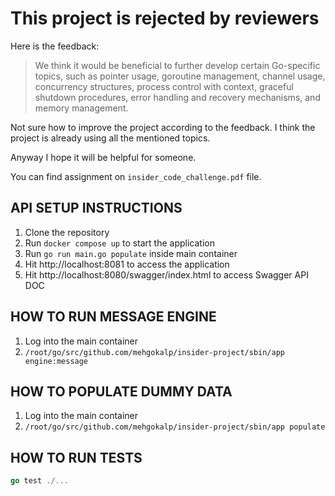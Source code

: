 # This project is rejected by reviewers

Here is the feedback:

> We think it would be beneficial to further develop certain Go-specific topics, such as pointer usage, goroutine management, channel usage, concurrency structures, process control with context, graceful shutdown procedures, error handling and recovery mechanisms, and memory management.

Not sure how to improve the project according to the feedback. I think the project is already using all the mentioned topics.

Anyway I hope it will be helpful for someone.

You can find assignment on `insider_code_challenge.pdf` file.

## API SETUP INSTRUCTIONS

1. Clone the repository
2. Run `docker compose up` to start the application
3. Run `go run main.go populate` inside main container
4. Hit http://localhost:8081 to access the application
5. Hit http://localhost:8080/swagger/index.html to access Swagger API DOC

## HOW TO RUN MESSAGE ENGINE
1. Log into the main container
2. `/root/go/src/github.com/mehgokalp/insider-project/sbin/app engine:message`

## HOW TO POPULATE DUMMY DATA
1. Log into the main container
2. `/root/go/src/github.com/mehgokalp/insider-project/sbin/app populate`

## HOW TO RUN TESTS
```go
go test ./...
```